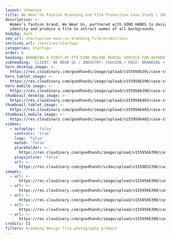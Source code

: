 ```yaml
---
layout: showcase
title: We Wear Us Fashion Branding and Film Production Case Study | GOOD HANDS | Work
description: >-
  Women’s fashion brand, We Wear Us, partnered with GOOD HANDS to design a brand
  identity and produce a film to attract women of all backgrounds.
bodybg: dark
seo_url: startups/we-wear-us-branding-film-production/
services_url: /services/startups
categories: startups
order: 6
heading: BRANDING A FIRST-OF-ITS-KIND ONLINE RENTAL SERVICE FOR AUTHENTIC ETHNIC WEAR
subheading: 'CLIENT: WE WEAR US / INDUSTRY: FASHION / ROLE: BRANDING + DESIGN + PRODUCTION'
hero_desktop_image: >-
  https://res.cloudinary.com/goodhands/image/upload/v1559566391/case-studies/we-wear-us/case-study-we-wear-us-1280px_mtowrh.jpg
hero_tablet_image: >-
  https://res.cloudinary.com/goodhands/image/upload/v1559566390/case-studies/we-wear-us/case-study-we-wear-us-768px_rxw70h.jpg
hero_mobile_image: >-
  https://res.cloudinary.com/goodhands/image/upload/v1559566390/case-studies/we-wear-us/case-study-we-wear-us-360px_ltlrk0.jpg
thumbnail_desktop_image: >-
  https://res.cloudinary.com/goodhands/image/upload/v1559566403/case-studies/we-wear-us/we-wear-us-thumbnail-1280px_o5qjdb.jpg
thumbnail_tablet_image: >-
  https://res.cloudinary.com/goodhands/image/upload/v1559566403/case-studies/we-wear-us/we-wear-us-thumbnail-768px_nk9rhf.jpg
thumbnail_mobile_image: >-
  https://res.cloudinary.com/goodhands/image/upload/v1559566403/case-studies/we-wear-us/we-wear-us-thumbnail-360px_zfpp2c.jpg
videos:
  - autoplay: 'false'
    controls: 'true'
    loop: 'false'
    muted: 'false'
    placeholder: >-
      https://res.cloudinary.com/goodhands/image/upload/v1559566390/case-studies/we-wear-us/case-study-we-wear-us-01_gmii3d.jpg
    playsinline: 'false'
    url: >-
      https://res.cloudinary.com/goodhands/video/upload/v1559652396/case-studies/we-wear-us/case-study-we-wear-us-01_qoraih.mp4
images:
  - url: >-
      https://res.cloudinary.com/goodhands/image/upload/v1559566390/case-studies/we-wear-us/case-study-we-wear-us-02_mfnaux.jpg
  - url: >-
      https://res.cloudinary.com/goodhands/image/upload/v1559566390/case-studies/we-wear-us/case-study-we-wear-us-03_mkw3og.jpg
  - url: >-
      https://res.cloudinary.com/goodhands/image/upload/v1559566390/case-studies/we-wear-us/case-study-we-wear-us-04_rzr01f.jpg
  - url: >-
      https://res.cloudinary.com/goodhands/image/upload/v1559566390/case-studies/we-wear-us/case-study-we-wear-us-05_dzgyym.jpg
  - url: >-
      https://res.cloudinary.com/goodhands/image/upload/v1559566390/case-studies/we-wear-us/case-study-we-wear-us-06_r1qlda.jpg
credits: []
filters: branding design film photography product
---
```


